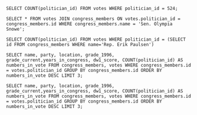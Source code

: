<!-- Release 1  -->

<!-- 1. Hitung jumlah vote untuk Sen. Olympia Snowe yang memiliki id 524. -->
    SELECT COUNT(politician_id) FROM votes WHERE politician_id = 524;
<!-- 2. Sekarang lakukan JOIN tanpa menggunakan id `524`. Query kedua tabel votes dan congress_members. -->
    SELECT * FROM votes JOIN congress_members ON votes.politician_id = congress_members.id WHERE congress_members.name = 'Sen. Olympia Snowe';
<!-- 3. Sekarang gimana dengan representative Erik Paulsen? Berapa banyak vote yang dia dapatkan? -->
    SELECT COUNT(politician_id) FROM votes WHERE politician_id = (SELECT id FROM congress_members WHERE name='Rep. Erik Paulsen')
<!-- 4. Buatlah daftar peserta Congress yang mendapatkan vote terbanyak. Jangan sertakan field `created_at` dan `updated_at`. -->
    SELECT name, party, location, grade_1996, grade_current,years_in_congress, dw1_score, COUNT(politician_id) AS numbers_in_vote FROM congress_members, votes WHERE congress_members.id = votes.politician_id GROUP BY congress_members.id ORDER BY numbers_in_vote DESC LIMIT 3;
<!-- 5. Sekarang buatlah sebuah daftar semua anggota Congress yang setidaknya mendapatkan beberapa vote dalam urutan dari yang paling sedikit. Dan juga jangan sertakan field-field yang memiliki tipe date. -->
    SELECT name, party, location, grade_1996, grade_current,years_in_congress, dw1_score, COUNT(politician_id) AS numbers_in_vote FROM congress_members, votes WHERE congress_members.id = votes.politician_id GROUP BY congress_members.id ORDER BY numbers_in_vote DESC LIMIT 3;
<!-- Release 2  -->

<!-- 1. Siapa anggota Congress yang mendapatkan vote terbanyak? List nama mereka dan jumlah vote-nya. Siapa saja yang memilih politisi tersebut? List nama mereka, dan jenis kelamin mereka. -->

<!-- 2. Berapa banyak vote yang diterima anggota Congress yang memiliki grade di bawah 9 (gunakan field `grade_current`)? Ambil nama, lokasi, grade_current dan jumlah vote. -->

<!-- 3. Apa saja 10 negara bagian yang memiliki voters terbanyak? List semua orang yang melakukan vote di negara bagian yang paling populer. (Akan menjadi daftar yang panjang, kamu bisa gunakan hasil dari query pertama untuk menyederhanakan query berikut ini.) -->

<!-- 4. List orang-orang yang vote lebih dari dua kali. Harusnya mereka hanya bisa vote untuk posisi Senator dan satu lagi untuk wakil. Wow, kita dapat si tukang curang! Segera laporkan ke KPK!! -->

<!-- 5. Apakah ada orang yang melakukan vote kepada politisi yang sama dua kali? Siapa namanya dan siapa nama politisinya? -->
